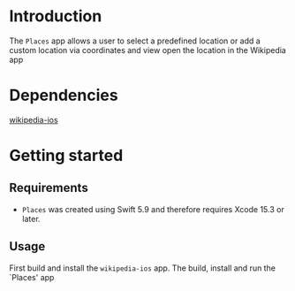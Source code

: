 # Introduction
The `Places` app allows a user to select a predefined location or add a custom location via coordinates and view open the location in the Wikipedia app

# Dependencies
[wikipedia-ios](https://github.com/wikimedia/wikipedia-ios.git)

# Getting started
## Requirements
* `Places` was created using Swift 5.9 and therefore requires Xcode 15.3 or later.

## Usage
First build and install the `wikipedia-ios` app. The build, install and run the `Places' app
